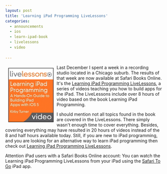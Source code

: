 ```yaml
---
layout: post
title: 'Learning iPad Programming LiveLessons'
categories:
  - announcements
  - ios
  - learn-ipad-book
  - livelessons
  - video

---
```


<img src="/images/blog/2012-03-12/9780132981163_s.jpg" border="0" width="145" height="174" align="left" hspace="10" vspace="10" /> Last December I spent a week in a recording studio located in a Chicago suburb. The results of that week are now available at Safari Books Online. It's the [Learning iPad Programming LiveLessons][1], a series of videos teaching you how to build apps for the iPad. The LiveLessons include over 8 hours of video based on the book Learning iPad Programming. 

I should mention not all topics found in the book are covered in the LiveLessons. There simply wasn't enough time to cover everything. Besides, covering everything may have resulted in 20 hours of videos instead of the 8 and half hours available today. Still, if you are new to iPad programming, and you are looking for an alternative way to learn iPad programming then check out [Learning iPad Programming LiveLessons][1].

Attention iPad users with a Safari Books Online account: You can watch the Learning iPad Programming LiveLessons from your iPad using the [Safari To Go][2] iPad app.

[1]: http://bit.ly/ipadlivelessons
[2]: http://click.linksynergy.com/fs-bin/click?id=joxFicmfXq8&amp;subid=&amp;offerid=146261.1&amp;type=10&amp;tmpid=3909&amp;RD_PARM1=http%3A%2F%2Fitunes.apple.com%2Fus%2Fapp%2Fsafari-to-go%2Fid385824712%3Fmt%3D8